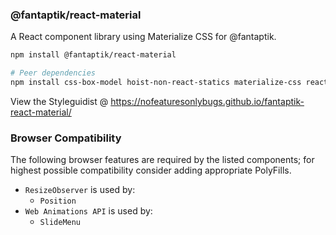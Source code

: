 ### @fantaptik/react-material  
A React component library using Materialize CSS for @fantaptik.

```bash
npm install @fantaptik/react-material

# Peer dependencies
npm install css-box-model hoist-non-react-statics materialize-css react react-dom
```

View the Styleguidist @ https://nofeaturesonlybugs.github.io/fantaptik-react-material/

### Browser Compatibility  
The following browser features are required by the listed components; for highest possible compatibility consider adding appropriate PolyFills.

+ `ResizeObserver` is used by:
    + `Position`
+ `Web Animations API` is used by:
    + `SlideMenu`
